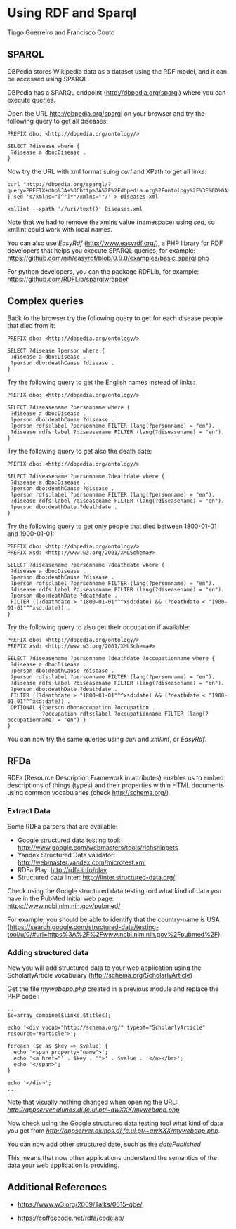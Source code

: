 # Using RDF and Sparql
Tiago Guerreiro and Francisco Couto


## SPARQL 

DBPedia stores Wikipedia data as a dataset using the RDF model, and it can be accessed using SPARQL.

DBPedia has a SPARQL endpoint (http://dbpedia.org/sparql) where you can execute queries.

Open the URL http://dbpedia.org/sparql on your browser and try the following query to get all diseases:

```
PREFIX dbo: <http://dbpedia.org/ontology/>

SELECT ?disease where {
 ?disease a dbo:Disease .
}
```

Now try the URL with xml format suing _curl_ and XPath to get all links:   

```
curl "http://dbpedia.org/sparql/?query=PREFIX+dbo%3A+%3Chttp%3A%2F%2Fdbpedia.org%2Fontology%2F%3E%0D%0A%0D%0ASELECT+%3Fdisease+where+%7B%0D%0A+%3Fdisease+a+dbo%3ADisease+.%0D%0A%7D&format=application/xml" | sed 's/xmlns="[^"]*"/xmlns=""/' > Diseases.xml

xmllint --xpath '//uri/text()' Diseases.xml
```

Note that we had to remove the xmlns value (namespace) using _sed_, so xmllint could work with local names.

You can also use _EasyRdf_ (http://www.easyrdf.org/), a PHP library for RDF developers
that helps you execute SPARQL queries,
for example: https://github.com/njh/easyrdf/blob/0.9.0/examples/basic_sparql.php

For python developers, you can the package RDFLib, for example: https://github.com/RDFLib/sparqlwrapper

## Complex queries

Back to the browser try the following query to get for each disease people that died from it:

```
PREFIX dbo: <http://dbpedia.org/ontology/>

SELECT ?disease ?person where {
 ?disease a dbo:Disease .
 ?person dbo:deathCause ?disease .
}
```

Try the following query to get the English names instead of links:
```
PREFIX dbo: <http://dbpedia.org/ontology/>

SELECT ?diseasename ?personname where {
 ?disease a dbo:Disease .
 ?person dbo:deathCause ?disease .
 ?person rdfs:label ?personname FILTER (lang(?personname) = "en").
 ?disease rdfs:label ?diseasename FILTER (lang(?diseasename) = "en").
}
```

Try the following query to get also the death date:

```
PREFIX dbo: <http://dbpedia.org/ontology/>

SELECT ?diseasename ?personname ?deathdate where {
 ?disease a dbo:Disease .
 ?person dbo:deathCause ?disease .
 ?person rdfs:label ?personname FILTER (lang(?personname) = "en").
 ?disease rdfs:label ?diseasename FILTER (lang(?diseasename) = "en").
 ?person dbo:deathDate ?deathdate .
}
```

Try the following query to get only people that died between 1800-01-01 and 1900-01-01:

```
PREFIX dbo: <http://dbpedia.org/ontology/>
PREFIX xsd: <http://www.w3.org/2001/XMLSchema#>

SELECT ?diseasename ?personname ?deathdate where {
 ?disease a dbo:Disease .
 ?person dbo:deathCause ?disease .
 ?person rdfs:label ?personname FILTER (lang(?personname) = "en").
 ?disease rdfs:label ?diseasename FILTER (lang(?diseasename) = "en").
 ?person dbo:deathDate ?deathdate . 
 FILTER ((?deathdate > "1800-01-01"^^xsd:date) && (?deathdate < "1900-01-01"^^xsd:date)) . 
}
```

Try the following query to also get their occupation if available:

```
PREFIX dbo: <http://dbpedia.org/ontology/>
PREFIX xsd: <http://www.w3.org/2001/XMLSchema#>

SELECT ?diseasename ?personname ?deathdate ?occupationname where {
 ?disease a dbo:Disease .
 ?person dbo:deathCause ?disease .
 ?person rdfs:label ?personname FILTER (lang(?personname) = "en").
 ?disease rdfs:label ?diseasename FILTER (lang(?diseasename) = "en").
 ?person dbo:deathDate ?deathdate .
 FILTER ((?deathdate > "1800-01-01"^^xsd:date) && (?deathdate < "1900-01-01"^^xsd:date)) . 
 OPTIONAL {?person dbo:occupation ?occupation . 
           ?occupation rdfs:label ?occupationname FILTER (lang(?occupationname) = "en").}
}
```
You can now try the same queries using _curl_ and _xmllint_, or _EasyRdf_.

## RFDa

RDFa (Resource Description Framework in attributes) enables us to embed descriptions of things (types) and their properties within HTML documents using common vocabularies (check http://schema.org/).


### Extract Data 
 
Some RDFa parsers that are available: 
- Google structured data testing tool: http://www.google.com/webmasters/tools/richsnippets
- Yandex Structured Data validator: http://webmaster.yandex.com/microtest.xml
- RDFa Play: http://rdfa.info/play
- Structured data linter: http://linter.structured-data.org/

Check using the Google structured data testing tool what kind of data you have in the PubMed initial web page: https://www.ncbi.nlm.nih.gov/pubmed/

For example, you should be able to identify that the country-name is USA (https://search.google.com/structured-data/testing-tool/u/0/#url=https%3A%2F%2Fwww.ncbi.nlm.nih.gov%2Fpubmed%2F). 

### Adding structured data 

Now you will add structured data to your web application using the ScholarlyArticle vocabulary (http://schema.org/ScholarlyArticle)

Get the file _mywebapp.php_ created in a previous module and replace the PHP code :

```
...
$c=array_combine($links,$titles);

echo '<div vocab="http://schema.org/" typeof="ScholarlyArticle" resource="#article">';

foreach ($c as $key => $value) {
  echo '<span property="name">';
  echo '<a href="' . $key . '">' . $value . '</a></br>'; 
  echo '</span>';
}

echo '</div>';
...
```

Note that visually nothing changed when opening the URL: _http://appserver.alunos.di.fc.ul.pt/~awXXX/mywebapp.php_

Now check using the Google structured data testing tool what kind of data you get from  _http://appserver.alunos.di.fc.ul.pt/~awXXX/mywebapp.php_.

You can now add other structured date, such as the _datePublished_

This means that now other applications understand the semantics of the data your web application is providing.

## Additional References

- https://www.w3.org/2009/Talks/0615-qbe/

- https://coffeecode.net/rdfa/codelab/

 


